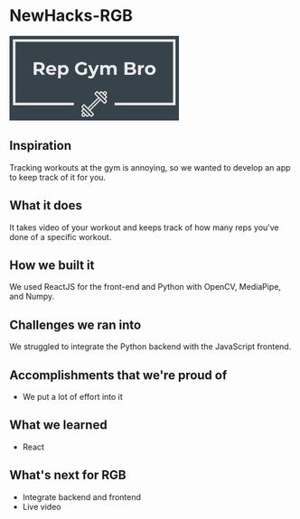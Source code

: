 # NewHacks-RGB
<img src="rgb/src/assets/logo.png" alt="logo" height="150">

## Inspiration
Tracking workouts at the gym is annoying, so we wanted to develop an app to keep track of it for you.

## What it does
It takes video of your workout and keeps track of how many reps you've done of a specific workout.

## How we built it
We used ReactJS for the front-end and Python with OpenCV, MediaPipe, and Numpy.

## Challenges we ran into
We struggled to integrate the Python backend with the JavaScript frontend.

## Accomplishments that we're proud of
- We put a lot of effort into it

## What we learned
- React

## What's next for RGB
- Integrate backend and frontend
- Live video
